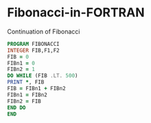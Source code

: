 # Fibonacci-in-FORTRAN
Continuation of Fibonacci
```fortran
PROGRAM FIBONACCI 
INTEGER FIB,F1,F2 
FIB = 0 
FIBn1 = 0 
FIBn2 = 1
DO WHILE (FIB .LT. 500) 
PRINT *, FIB 
FIB = FIBn1 + FIBn2 
FIBn1 = FIBn2 
FIBn2 = FIB 
END DO 
END 
```
